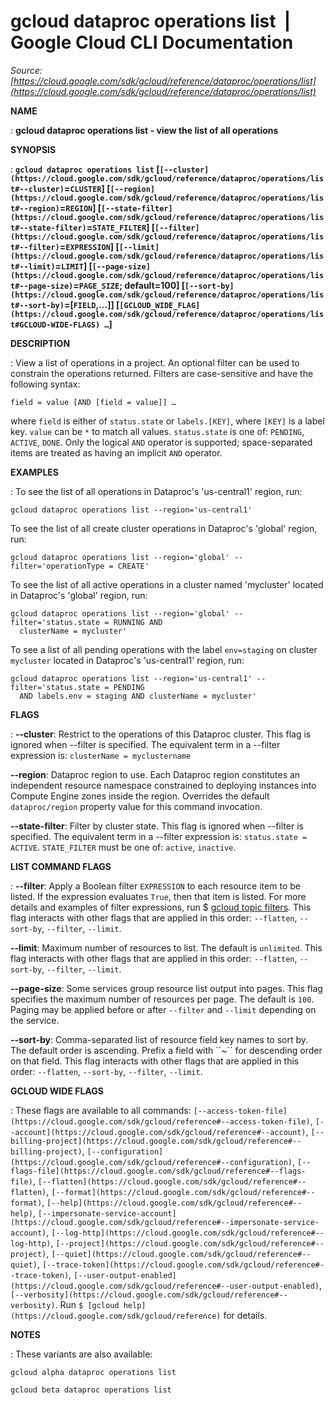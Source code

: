 # gcloud dataproc operations list  |  Google Cloud CLI Documentation

*Source: [https://cloud.google.com/sdk/gcloud/reference/dataproc/operations/list](https://cloud.google.com/sdk/gcloud/reference/dataproc/operations/list)*

**NAME**

: **gcloud dataproc operations list - view the list of all operations**

**SYNOPSIS**

: **`gcloud dataproc operations list` [`[--cluster](https://cloud.google.com/sdk/gcloud/reference/dataproc/operations/list#--cluster)`=`CLUSTER`] [`[--region](https://cloud.google.com/sdk/gcloud/reference/dataproc/operations/list#--region)`=`REGION`] [`[--state-filter](https://cloud.google.com/sdk/gcloud/reference/dataproc/operations/list#--state-filter)`=`STATE_FILTER`] [`[--filter](https://cloud.google.com/sdk/gcloud/reference/dataproc/operations/list#--filter)`=`EXPRESSION`] [`[--limit](https://cloud.google.com/sdk/gcloud/reference/dataproc/operations/list#--limit)`=`LIMIT`] [`[--page-size](https://cloud.google.com/sdk/gcloud/reference/dataproc/operations/list#--page-size)`=`PAGE_SIZE`; default=100] [`[--sort-by](https://cloud.google.com/sdk/gcloud/reference/dataproc/operations/list#--sort-by)`=[`FIELD`,…]] [`[GCLOUD_WIDE_FLAG](https://cloud.google.com/sdk/gcloud/reference/dataproc/operations/list#GCLOUD-WIDE-FLAGS) …`]**

**DESCRIPTION**

: View a list of operations in a project. An optional filter can be used to
constrain the operations returned. Filters are case-sensitive and have the
following syntax:

```
field = value [AND [field = value]] …
```

where `field` is either of `status.state` or
`labels.[KEY]`, where `[KEY]` is a label key.
`value` can be `*` to match all values.
`status.state` is one of: `PENDING`, `ACTIVE`,
`DONE`. Only the logical `AND` operator is supported;
space-separated items are treated as having an implicit `AND`
operator.

**EXAMPLES**

: To see the list of all operations in Dataproc's 'us-central1' region, run:

```
gcloud dataproc operations list --region='us-central1'
```

To see the list of all create cluster operations in Dataproc's 'global' region,
run:

```
gcloud dataproc operations list --region='global' --filter='operationType = CREATE'
```

To see the list of all active operations in a cluster named 'mycluster' located
in Dataproc's 'global' region, run:

```
gcloud dataproc operations list --region='global' --filter='status.state = RUNNING AND
  clusterName = mycluster'
```

To see a list of all pending operations with the label `env=staging`
on cluster `mycluster` located in Dataproc's 'us-central1' region,
run:

```
gcloud dataproc operations list --region='us-central1' --filter='status.state = PENDING
  AND labels.env = staging AND clusterName = mycluster'
```

**FLAGS**

: **--cluster**:
Restrict to the operations of this Dataproc cluster. This flag is ignored when
--filter is specified. The equivalent term in a --filter expression is:
`clusterName = myclustername`

**--region**:
Dataproc region to use. Each Dataproc region constitutes an independent resource
namespace constrained to deploying instances into Compute Engine zones inside
the region. Overrides the default `dataproc/region` property value
for this command invocation.

**--state-filter**:
Filter by cluster state. This flag is ignored when --filter is specified. The
equivalent term in a --filter expression is: `status.state = ACTIVE`.
`STATE_FILTER` must be one of: `active`,
`inactive`.

**LIST COMMAND FLAGS**

: **--filter**:
Apply a Boolean filter `EXPRESSION` to each resource item
to be listed. If the expression evaluates `True`, then that item is
listed. For more details and examples of filter expressions, run $ [gcloud topic filters](https://cloud.google.com/sdk/gcloud/reference/topic/filters). This flag
interacts with other flags that are applied in this order:
`--flatten`, `--sort-by`, `--filter`,
`--limit`.

**--limit**:
Maximum number of resources to list. The default is `unlimited`. This
flag interacts with other flags that are applied in this order:
`--flatten`, `--sort-by`, `--filter`,
`--limit`.

**--page-size**:
Some services group resource list output into pages. This flag specifies the
maximum number of resources per page. The default is `100`. Paging
may be applied before or after `--filter` and `--limit`
depending on the service.

**--sort-by**:
Comma-separated list of resource field key names to sort by. The default order
is ascending. Prefix a field with ``~´´ for descending order on that
field. This flag interacts with other flags that are applied in this order:
`--flatten`, `--sort-by`, `--filter`,
`--limit`.

**GCLOUD WIDE FLAGS**

: These flags are available to all commands: `[--access-token-file](https://cloud.google.com/sdk/gcloud/reference#--access-token-file)`,
`[--account](https://cloud.google.com/sdk/gcloud/reference#--account)`, `[--billing-project](https://cloud.google.com/sdk/gcloud/reference#--billing-project)`,
`[--configuration](https://cloud.google.com/sdk/gcloud/reference#--configuration)`,
`[--flags-file](https://cloud.google.com/sdk/gcloud/reference#--flags-file)`,
`[--flatten](https://cloud.google.com/sdk/gcloud/reference#--flatten)`, `[--format](https://cloud.google.com/sdk/gcloud/reference#--format)`, `[--help](https://cloud.google.com/sdk/gcloud/reference#--help)`, `[--impersonate-service-account](https://cloud.google.com/sdk/gcloud/reference#--impersonate-service-account)`,
`[--log-http](https://cloud.google.com/sdk/gcloud/reference#--log-http)`,
`[--project](https://cloud.google.com/sdk/gcloud/reference#--project)`, `[--quiet](https://cloud.google.com/sdk/gcloud/reference#--quiet)`, `[--trace-token](https://cloud.google.com/sdk/gcloud/reference#--trace-token)`, `[--user-output-enabled](https://cloud.google.com/sdk/gcloud/reference#--user-output-enabled)`,
`[--verbosity](https://cloud.google.com/sdk/gcloud/reference#--verbosity)`.
Run `$ [gcloud help](https://cloud.google.com/sdk/gcloud/reference)` for details.

**NOTES**

: These variants are also available:

```
gcloud alpha dataproc operations list
```

```
gcloud beta dataproc operations list
```